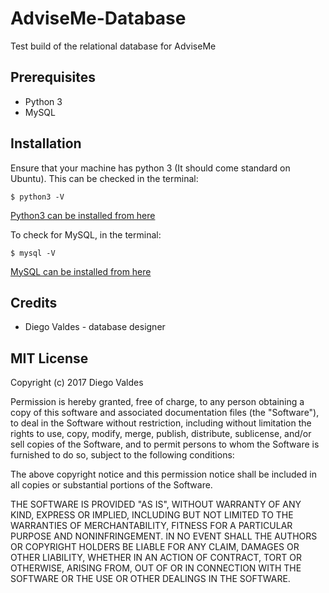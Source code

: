 # AdviseMe-Database

Test build of the relational database for AdviseMe

## Prerequisites

- Python 3
- MySQL

## Installation

Ensure that your machine has python 3 (It should come standard on Ubuntu). This can be checked in the terminal:
```
$ python3 -V
```
[Python3 can be installed from here](https://www.python.org/downloads/)

To check for MySQL, in the terminal:
```
$ mysql -V
```
[MySQL can be installed from here](https://dev.mysql.com/doc/refman/5.7/en/installing.html)

## Credits

- Diego Valdes - database designer

## MIT License

Copyright (c) 2017 Diego Valdes

Permission is hereby granted, free of charge, to any person obtaining a copy of this software and associated documentation files (the "Software"), to deal in the Software without restriction, including without limitation the rights to use, copy, modify, merge, publish, distribute, sublicense, and/or sell copies of the Software, and to permit persons to whom the Software is furnished to do so, subject to the following conditions:


The above copyright notice and this permission notice shall be included in all copies or substantial portions of the Software.


THE SOFTWARE IS PROVIDED "AS IS", WITHOUT WARRANTY OF ANY KIND, EXPRESS OR
IMPLIED, INCLUDING BUT NOT LIMITED TO THE WARRANTIES OF MERCHANTABILITY,
FITNESS FOR A PARTICULAR PURPOSE AND NONINFRINGEMENT. IN NO EVENT SHALL THE
AUTHORS OR COPYRIGHT HOLDERS BE LIABLE FOR ANY CLAIM, DAMAGES OR OTHER
LIABILITY, WHETHER IN AN ACTION OF CONTRACT, TORT OR OTHERWISE, ARISING FROM, OUT OF OR IN CONNECTION WITH THE SOFTWARE OR THE USE OR OTHER DEALINGS IN THE SOFTWARE.
